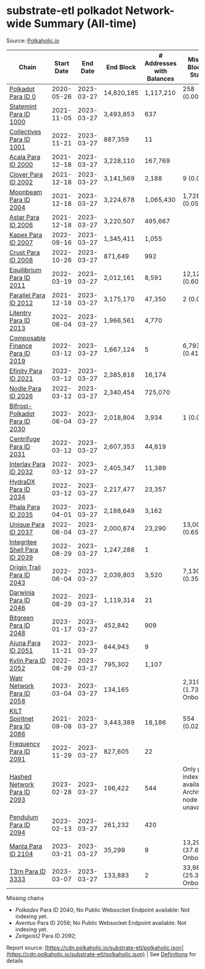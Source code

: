 # substrate-etl polkadot Network-wide Summary (All-time)

Source: [Polkaholic.io](https://polkaholic.io)


| Chain            | Start Date | End Date | End Block | # Addresses with Balances | Missing Blocks / Status |
| ---------------- | ---------- | ---------| --------- | ------------------------- | ----------------------- |
| [Polkadot Para ID 0](/polkadot/0-polkadot) | 2020-05-26 | 2023-03-27 | 14,820,185 |  1,117,210 | 258 (0.00%)  |
| [Statemint Para ID 1000](/polkadot/1000-statemint) | 2021-11-05 | 2023-03-27 | 3,493,853 |  637 |    |
| [Collectives Para ID 1001](/polkadot/1001-collectives) | 2022-11-21 | 2023-03-27 | 887,359 |  11 |    |
| [Acala Para ID 2000](/polkadot/2000-acala) | 2021-12-18 | 2023-03-27 | 3,228,110 |  167,769 |    |
| [Clover Para ID 2002](/polkadot/2002-clover) | 2021-12-18 | 2023-03-27 | 3,141,569 |  2,188 | 9 (0.00%)  |
| [Moonbeam Para ID 2004](/polkadot/2004-moonbeam) | 2021-12-18 | 2023-03-27 | 3,224,678 |  1,065,430 | 1,728 (0.05%)  |
| [Astar Para ID 2006](/polkadot/2006-astar) | 2021-12-18 | 2023-03-27 | 3,220,507 |  495,667 |    |
| [Kapex Para ID 2007](/polkadot/2007-kapex) | 2022-09-16 | 2023-03-27 | 1,345,411 |  1,055 |    |
| [Crust Para ID 2008](/polkadot/2008-crust) | 2022-10-26 | 2023-03-27 | 871,649 |  992 |    |
| [Equilibrium Para ID 2011](/polkadot/2011-equilibrium) | 2022-03-19 | 2023-03-27 | 2,012,161 |  8,591 | 12,120 (0.60%)  |
| [Parallel Para ID 2012](/polkadot/2012-parallel) | 2021-12-18 | 2023-03-27 | 3,175,170 |  47,350 | 2 (0.00%)  |
| [Litentry Para ID 2013](/polkadot/2013-litentry) | 2022-06-04 | 2023-03-27 | 1,966,561 |  4,770 |    |
| [Composable Finance Para ID 2019](/polkadot/2019-composable) | 2022-03-12 | 2023-03-27 | 1,667,124 |  5 | 6,793 (0.41%)  |
| [Efinity Para ID 2021](/polkadot/2021-efinity) | 2022-03-12 | 2023-03-27 | 2,385,818 |  16,174 |    |
| [Nodle Para ID 2026](/polkadot/2026-nodle) | 2022-03-12 | 2023-03-27 | 2,340,454 |  725,070 |    |
| [Bifrost-Polkadot Para ID 2030](/polkadot/2030-bifrost-dot) | 2022-06-04 | 2023-03-27 | 2,018,804 |  3,934 | 1 (0.00%)  |
| [Centrifuge Para ID 2031](/polkadot/2031-centrifuge) | 2022-03-12 | 2023-03-27 | 2,607,353 |  44,819 |    |
| [Interlay Para ID 2032](/polkadot/2032-interlay) | 2022-03-12 | 2023-03-27 | 2,405,347 |  11,389 |    |
| [HydraDX Para ID 2034](/polkadot/2034-hydradx) | 2022-03-12 | 2023-03-27 | 2,217,477 |  23,357 |    |
| [Phala Para ID 2035](/polkadot/2035-phala) | 2022-04-01 | 2023-03-27 | 2,188,649 |  3,162 |    |
| [Unique Para ID 2037](/polkadot/2037-unique) | 2022-06-04 | 2023-03-27 | 2,000,874 |  23,290 | 13,007 (0.65%)  |
| [Integritee Shell Para ID 2039](/polkadot/2039-integritee-shell) | 2022-08-29 | 2023-03-27 | 1,247,288 |  1 |    |
| [Origin Trail Para ID 2043](/polkadot/2043-origintrail) | 2022-06-04 | 2023-03-27 | 2,039,803 |  3,520 | 7,130 (0.35%)  |
| [Darwinia Para ID 2046](/polkadot/2046-darwinia) | 2022-08-29 | 2023-03-27 | 1,119,314 |  21 |    |
| [Bitgreen Para ID 2048](/polkadot/2048-bitgreen) | 2023-01-17 | 2023-03-27 | 452,842 |  909 |    |
| [Ajuna Para ID 2051](/polkadot/2051-ajuna) | 2022-11-21 | 2023-03-27 | 844,943 |  9 |    |
| [Kylin Para ID 2052](/polkadot/2052-kylin) | 2022-08-29 | 2023-03-27 | 795,302 |  1,107 |    |
| [Watr Network Para ID 2058](/polkadot/2058-watr) | 2023-03-04 | 2023-03-27 | 134,165 |   | 2,319 (1.73%) Onboarding |
| [KILT Spiritnet Para ID 2086](/polkadot/2086-kilt) | 2021-09-08 | 2023-03-27 | 3,443,389 |  18,186 | 554 (0.02%)  |
| [Frequency Para ID 2091](/polkadot/2091-frequency) | 2022-11-29 | 2023-03-27 | 827,605 |  22 |    |
| [Hashed Network Para ID 2093](/polkadot/2093-hashed) | 2023-02-28 | 2023-03-27 | 196,422 |  544 |   Only partial index available: Archive node unavailable |
| [Pendulum Para ID 2094](/polkadot/2094-pendulum) | 2023-02-13 | 2023-03-27 | 261,232 |  420 |    |
| [Manta Para ID 2104](/polkadot/2104-manta) | 2023-03-21 | 2023-03-27 | 35,299 |  9 | 13,296 (37.67%) Onboarding |
| [T3rn Para ID 3333](/polkadot/3333-t3rn) | 2023-03-07 | 2023-03-27 | 133,883 |  2 | 33,981 (25.38%) Onboarding |

Missing chains


* *Polkadex* Para ID 2040; No Public Websocket Endpoint available: Not indexing yet.
* *Aventus* Para ID 2056; No Public Websocket Endpoint available: Not indexing yet.
* *Zeitgeist2* Para ID 2092; 

Report source: [https://cdn.polkaholic.io/substrate-etl/polkaholic.json](https://cdn.polkaholic.io/substrate-etl/polkaholic.json) | See [Definitions](/DEFINITIONS.md) for details
